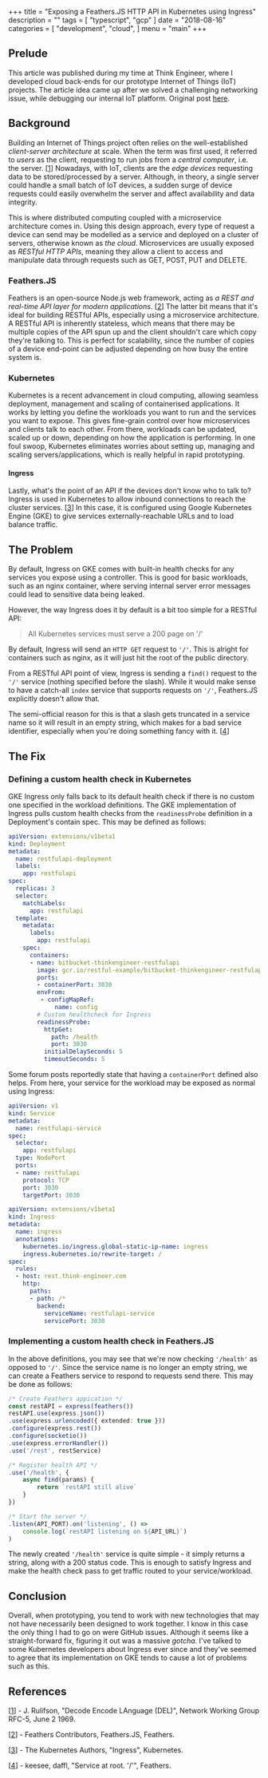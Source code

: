 +++
title = "Exposing a Feathers.JS HTTP API in Kubernetes using Ingress"
description = ""
tags = [
    "typescript",
    "gcp"
]
date = "2018-08-16"
categories = [
    "development",
    "cloud",
]
menu = "main"
+++

## Prelude

This article was published during my time
at Think Engineer, 
where I developed cloud back-ends
for our prototype Internet of Things (IoT) projects.
The article idea came up after we solved
a challenging networking issue, while
debugging our internal IoT platform. 
Original post [here](https://think-engineer.com/blog/cloud-computing/exposing-a-feathers-js-http-api-in-kubernetes-using-ingress).

## Background

Building an Internet of Things project often relies on the 
well-established _client-server architecture_ at scale.
When the term was first used, 
it referred to _users_ as the client,
requesting to run jobs from a _central computer_, i.e. the server. [[1]]
Nowadays, with IoT, clients are the _edge devices_
requesting data to be stored/processed by a server.
Although, in theory, a single server could 
handle a small batch of IoT devices,
a sudden surge of device requests could 
easily overwhelm the server and affect 
availability and data integrity.

This is where distributed computing coupled 
with a microservice architecture comes in.
Using this design approach, 
every type of request a device can send 
may be modelled as a service and deployed
on a cluster of servers, 
otherwise known as _the cloud_.
Microservices are usually exposed
as _RESTful HTTP APIs_, meaning they allow a client
to access and manipulate data through
requests such as GET, POST, PUT and DELETE.

### Feathers.JS

Feathers is an open-source Node.js web framework, 
acting as _a REST and real-time API layer for modern applications_. [[2]]
The latter bit means that it's ideal for building RESTful APIs,
especially using a microservice architecture.
A RESTful API is inherently stateless, which means that 
there may be multiple copies of the API spun up and 
the client shouldn't care which copy they're talking to. 
This is perfect for scalability, since the number of copies
of a device end-point can be adjusted depending on 
how busy the entire system is.

### Kubernetes

Kubernetes is a recent advancement in cloud computing,
allowing seamless deployment, management and scaling
of containerised applications.
It works by letting you define 
the workloads you want to run
and the services you want to expose.
This gives fine-grain control over
how microservices and clients
talk to each other.
From there, workloads can be 
updated, scaled up or down,
depending on how the application is performing.
In one foul swoop, Kubernetes eliminates worries
about setting up, managing and scaling servers/applications,
which is really helpful in rapid prototyping.

#### Ingress

Lastly, what's the point of an API if the devices
don't know who to talk to? 
Ingress is used in Kubernetes to allow inbound connections
to reach the cluster services. [[3]]
In this case, it is configured
using Google Kubernetes Engine (GKE)
to give services
externally-reachable URLs 
and to load balance traffic.



## The Problem

By default, Ingress on GKE 
comes with built-in health checks 
for any services 
you expose using a controller.
This is good for basic workloads, such as an nginx
container, where serving internal server error messages
could lead to sensitive data being leaked.

However, the way Ingress does it by default is 
a bit too simple for a RESTful API:

>All Kubernetes services must serve a 200 page on '/'

By default, Ingress will send an
`HTTP GET` request to `'/'`. 
This is alright for containers such as nginx,
as it will just hit the root of the public directory.

From a RESTful API point of view, Ingress is sending
a `find()` request to the `'/'` service 
(nothing specified before the slash). 
While it would make sense to have a catch-all
`index` service that supports requests on `'/'`,
Feathers.JS explicitly doesn't allow that.

The semi-official reason for this is that 
a slash gets truncated in a service name
so it will result in an empty string, which
makes for a bad service identifier, 
especially when you're doing 
something fancy with it. [[4]]

## The Fix

### Defining a custom health check in Kubernetes

GKE Ingress only falls back 
to its default health check
if there is no custom one specified 
in the workload definitions.
The GKE implementation of Ingress 
pulls custom health checks from 
the `readinessProbe` definition
in a Deployment's contain spec.
This may be defined as follows:

```yml
apiVersion: extensions/v1beta1
kind: Deployment
metadata:
  name: restfulapi-deployment
  labels:
    app: restfulapi
spec:
  replicas: 3
  selector:
    matchLabels:
      app: restfulapi
  template:
    metadata:
      labels:
        app: restfulapi
    spec:
      containers:
      - name: bitbucket-thinkengineer-restfulapi
        image: gcr.io/restful-example/bitbucket-thinkengineer-restfulapi:latest
        ports:
        - containerPort: 3030
        envFrom:
         - configMapRef:
             name: config
        # Custom healthcheck for Ingress
        readinessProbe:
          httpGet:
            path: /health
            port: 3030
          initialDelaySeconds: 5
          timeoutSeconds: 5
```

Some forum posts reportedly state that having a `containerPort` defined also helps. From here, your service for the workload may be exposed as normal using Ingress:
```yml
apiVersion: v1
kind: Service
metadata:
  name: restfulapi-service
spec:
  selector:
    app: restfulapi
  type: NodePort
  ports:
  - name: restfulapi
    protocol: TCP
    port: 3030
    targetPort: 3030
```
```yml
apiVersion: extensions/v1beta1
kind: Ingress
metadata:
  name: ingress
  annotations:
    kubernetes.io/ingress.global-static-ip-name: ingress
    ingress.kubernetes.io/rewrite-target: /
spec:
  rules:
  - host: rest.think-engineer.com
    http:
      paths:
      - path: /*
        backend:
          serviceName: restfulapi-service
          servicePort: 3030
```

### Implementing a custom health check in Feathers.JS

In the above definitions,
you may see that we're now
checking `'/health'` 
as opposed to `'/'`.
Since the service name is 
no longer an empty string,
we can create a Feathers service
to respond to requests send there.
This may be done as follows:

```ts
/* Create Feathers appication */
const restAPI = express(feathers())
restAPI.use(express.json())
.use(express.urlencoded({ extended: true }))
.configure(express.rest())
.configure(socketio())
.use(express.errorHandler())
.use('/rest', restService)

/* Register health API */
.use('/health', {
    async find(params) { 
        return `restAPI still alive`
    }
})

/* Start the server */
.listen(API_PORT).on('listening', () =>
    console.log(`restAPI listening on ${API_URL}`)
)
```

The newly created `'/health'` 
service is quite simple - 
it simply returns a string, 
along with a 200 status code.
This is enough to satisfy Ingress
and make the health check pass
to get traffic routed
to your service/workload.



## Conclusion

Overall, when prototyping, 
you tend to work with new 
technologies that may not have
necessarily been designed to work together.
I know in this case the only thing 
I had to go on were GitHub issues.
Although it seems like 
a straight-forward fix,
figuring it out was a massive _gotcha_.
I've talked to some Kubernetes developers
about Ingress ever since and they've
seemed to agree that its implementation
on GKE tends to cause 
a lot of problems such as this.



## References
[1]: https://tools.ietf.org/html/rfc5
[[1]] - 
J. Rulifson, 
"Decode Encode LAnguage (DEL)", 
Network Working Group RFC-5, 
June 2 1969. 

[2]: https://github.com/feathersjs/feathers
[[2]] - 
Feathers Contributors, 
Feathers.JS, 
Feathers. 

[3]: https://kubernetes.io/docs/concepts/services-networking/ingress/
[[3]] - 
The Kubernetes Authors,
"Ingress", 
Kubernetes. 

[4]: https://github.com/feathersjs/feathers/issues/728#issuecomment-355350349
[[4]] - 
keesee, daffl, 
"Service at root. '/'", 
Feathers. 
